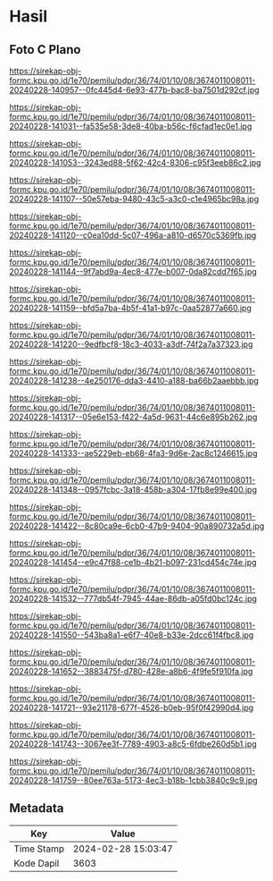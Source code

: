 # Hasil

## Foto C Plano

https://sirekap-obj-formc.kpu.go.id/1e70/pemilu/pdpr/36/74/01/10/08/3674011008011-20240228-140957--0fc445d4-6e93-477b-bac8-ba7501d292cf.jpg

https://sirekap-obj-formc.kpu.go.id/1e70/pemilu/pdpr/36/74/01/10/08/3674011008011-20240228-141031--fa535e58-3de8-40ba-b56c-f6cfad1ec0e1.jpg

https://sirekap-obj-formc.kpu.go.id/1e70/pemilu/pdpr/36/74/01/10/08/3674011008011-20240228-141053--3243ed88-5f62-42c4-8306-c95f3eeb86c2.jpg

https://sirekap-obj-formc.kpu.go.id/1e70/pemilu/pdpr/36/74/01/10/08/3674011008011-20240228-141107--50e57eba-9480-43c5-a3c0-c1e4965bc98a.jpg

https://sirekap-obj-formc.kpu.go.id/1e70/pemilu/pdpr/36/74/01/10/08/3674011008011-20240228-141120--c0ea10dd-5c07-496a-a810-d6570c5369fb.jpg

https://sirekap-obj-formc.kpu.go.id/1e70/pemilu/pdpr/36/74/01/10/08/3674011008011-20240228-141144--9f7abd9a-4ec8-477e-b007-0da82cdd7f65.jpg

https://sirekap-obj-formc.kpu.go.id/1e70/pemilu/pdpr/36/74/01/10/08/3674011008011-20240228-141159--bfd5a7ba-4b5f-41a1-b97c-0aa52877a660.jpg

https://sirekap-obj-formc.kpu.go.id/1e70/pemilu/pdpr/36/74/01/10/08/3674011008011-20240228-141220--9edfbcf8-18c3-4033-a3df-74f2a7a37323.jpg

https://sirekap-obj-formc.kpu.go.id/1e70/pemilu/pdpr/36/74/01/10/08/3674011008011-20240228-141238--4e250176-dda3-4410-a188-ba66b2aaebbb.jpg

https://sirekap-obj-formc.kpu.go.id/1e70/pemilu/pdpr/36/74/01/10/08/3674011008011-20240228-141317--05e6e153-f422-4a5d-9631-44c6e895b262.jpg

https://sirekap-obj-formc.kpu.go.id/1e70/pemilu/pdpr/36/74/01/10/08/3674011008011-20240228-141333--ae5229eb-eb68-4fa3-9d6e-2ac8c1246615.jpg

https://sirekap-obj-formc.kpu.go.id/1e70/pemilu/pdpr/36/74/01/10/08/3674011008011-20240228-141348--0957fcbc-3a18-458b-a304-17fb8e99e400.jpg

https://sirekap-obj-formc.kpu.go.id/1e70/pemilu/pdpr/36/74/01/10/08/3674011008011-20240228-141422--8c80ca9e-6cb0-47b9-9404-90a890732a5d.jpg

https://sirekap-obj-formc.kpu.go.id/1e70/pemilu/pdpr/36/74/01/10/08/3674011008011-20240228-141454--e9c47f88-ce1b-4b21-b097-231cd454c74e.jpg

https://sirekap-obj-formc.kpu.go.id/1e70/pemilu/pdpr/36/74/01/10/08/3674011008011-20240228-141532--777db54f-7945-44ae-86db-a05fd0bc124c.jpg

https://sirekap-obj-formc.kpu.go.id/1e70/pemilu/pdpr/36/74/01/10/08/3674011008011-20240228-141550--543ba8a1-e6f7-40e8-b33e-2dcc61f4fbc8.jpg

https://sirekap-obj-formc.kpu.go.id/1e70/pemilu/pdpr/36/74/01/10/08/3674011008011-20240228-141652--3883475f-d780-428e-a8b6-4f9fe5f910fa.jpg

https://sirekap-obj-formc.kpu.go.id/1e70/pemilu/pdpr/36/74/01/10/08/3674011008011-20240228-141721--93e21178-677f-4526-b0eb-95f0f42990d4.jpg

https://sirekap-obj-formc.kpu.go.id/1e70/pemilu/pdpr/36/74/01/10/08/3674011008011-20240228-141743--3067ee3f-7789-4903-a8c5-6fdbe260d5b1.jpg

https://sirekap-obj-formc.kpu.go.id/1e70/pemilu/pdpr/36/74/01/10/08/3674011008011-20240228-141759--80ee763a-5173-4ec3-b18b-1cbb3840c9c9.jpg


## Metadata

| Key        | Value               |
| ---------- | ------------------- |
| Time Stamp | 2024-02-28 15:03:47 |
| Kode Dapil | 3603                |



